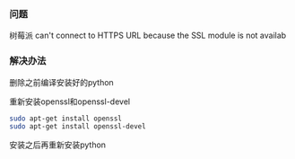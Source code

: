 ### 问题

树莓派 can't connect to HTTPS URL because the SSL module is not availab

### 解决办法

删除之前编译安装好的python

重新安装openssl和openssl-devel

```bash
sudo apt-get install openssl
sudo apt-get install openssl-devel
```

安装之后再重新安装python

